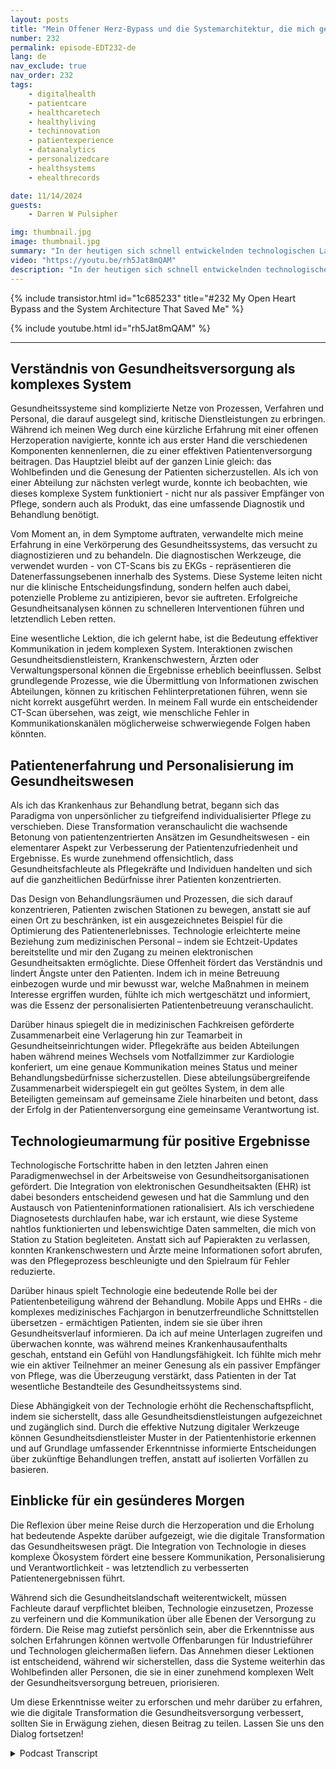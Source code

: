 ```yaml
---
layout: posts
title: "Mein Offener Herz-Bypass und die Systemarchitektur, die mich gerettet hat"
number: 232
permalink: episode-EDT232-de
lang: de
nav_exclude: true
nav_order: 232
tags:
    - digitalhealth
    - patientcare
    - healthcaretech
    - healthyliving
    - techinnovation
    - patientexperience
    - dataanalytics
    - personalizedcare
    - healthsystems
    - ehealthrecords

date: 11/14/2024
guests:
    - Darren W Pulsipher

img: thumbnail.jpg
image: thumbnail.jpg
summary: "In der heutigen sich schnell entwickelnden technologischen Landschaft können selbst persönliche Erfahrungen transformierende Einblicke in Systeme und Prozesse offenbaren. Dies ist meine Geschichte über die traumatische Erfahrung einer Herzoperation, die aufzeigt, wie Lektionen aus der digitalen Transformation in Bezug auf Daten, Kommunikation und Patientenversorgung in realen Szenarien, insbesondere im Gesundheitswesen, Anwendung finden."
video: "https://youtu.be/rh5Jat8mQAM"
description: "In der heutigen sich schnell entwickelnden technologischen Landschaft können selbst persönliche Erfahrungen transformierende Einblicke in Systeme und Prozesse offenbaren. Dies ist meine Geschichte über die traumatische Erfahrung einer Herzoperation, die aufzeigt, wie Lektionen aus der digitalen Transformation in Bezug auf Daten, Kommunikation und Patientenversorgung in realen Szenarien, insbesondere im Gesundheitswesen, Anwendung finden."
---
```


<div>
{% include transistor.html id="1c685233" title="#232 My Open Heart Bypass and the System Architecture That Saved Me" %}

{% include youtube.html id="rh5Jat8mQAM" %}
</div>

---

## Verständnis von Gesundheitsversorgung als komplexes System

Gesundheitssysteme sind komplizierte Netze von Prozessen, Verfahren und Personal, die darauf ausgelegt sind, kritische Dienstleistungen zu erbringen. Während ich meinen Weg durch eine kürzliche Erfahrung mit einer offenen Herzoperation navigierte, konnte ich aus erster Hand die verschiedenen Komponenten kennenlernen, die zu einer effektiven Patientenversorgung beitragen. Das Hauptziel bleibt auf der ganzen Linie gleich: das Wohlbefinden und die Genesung der Patienten sicherzustellen. Als ich von einer Abteilung zur nächsten verlegt wurde, konnte ich beobachten, wie dieses komplexe System funktioniert - nicht nur als passiver Empfänger von Pflege, sondern auch als Produkt, das eine umfassende Diagnostik und Behandlung benötigt.

Vom Moment an, in dem Symptome auftraten, verwandelte mich meine Erfahrung in eine Verkörperung des Gesundheitssystems, das versucht zu diagnostizieren und zu behandeln. Die diagnostischen Werkzeuge, die verwendet wurden - von CT-Scans bis zu EKGs - repräsentieren die Datenerfassungsebenen innerhalb des Systems. Diese Systeme leiten nicht nur die klinische Entscheidungsfindung, sondern helfen auch dabei, potenzielle Probleme zu antizipieren, bevor sie auftreten. Erfolgreiche Gesundheitsanalysen können zu schnelleren Interventionen führen und letztendlich Leben retten.

Eine wesentliche Lektion, die ich gelernt habe, ist die Bedeutung effektiver Kommunikation in jedem komplexen System. Interaktionen zwischen Gesundheitsdienstleistern, Krankenschwestern, Ärzten oder Verwaltungspersonal können die Ergebnisse erheblich beeinflussen. Selbst grundlegende Prozesse, wie die Übermittlung von Informationen zwischen Abteilungen, können zu kritischen Fehlinterpretationen führen, wenn sie nicht korrekt ausgeführt werden. In meinem Fall wurde ein entscheidender CT-Scan übersehen, was zeigt, wie menschliche Fehler in Kommunikationskanälen möglicherweise schwerwiegende Folgen haben könnten.

## Patientenerfahrung und Personalisierung im Gesundheitswesen

Als ich das Krankenhaus zur Behandlung betrat, begann sich das Paradigma von unpersönlicher zu tiefgreifend individualisierter Pflege zu verschieben. Diese Transformation veranschaulicht die wachsende Betonung von patientenzentrierten Ansätzen im Gesundheitswesen - ein elementarer Aspekt zur Verbesserung der Patientenzufriedenheit und Ergebnisse. Es wurde zunehmend offensichtlich, dass Gesundheitsfachleute als Pflegekräfte und Individuen handelten und sich auf die ganzheitlichen Bedürfnisse ihrer Patienten konzentrierten.

Das Design von Behandlungsräumen und Prozessen, die sich darauf konzentrieren, Patienten zwischen Stationen zu bewegen, anstatt sie auf einen Ort zu beschränken, ist ein ausgezeichnetes Beispiel für die Optimierung des Patientenerlebnisses. Technologie erleichterte meine Beziehung zum medizinischen Personal – indem sie Echtzeit-Updates bereitstellte und mir den Zugang zu meinen elektronischen Gesundheitsakten ermöglichte. Diese Offenheit fördert das Verständnis und lindert Ängste unter den Patienten. Indem ich in meine Betreuung einbezogen wurde und mir bewusst war, welche Maßnahmen in meinem Interesse ergriffen wurden, fühlte ich mich wertgeschätzt und informiert, was die Essenz der personalisierten Patientenbetreuung veranschaulicht.

Darüber hinaus spiegelt die in medizinischen Fachkreisen geförderte Zusammenarbeit eine Verlagerung hin zur Teamarbeit in Gesundheitseinrichtungen wider. Pflegekräfte aus beiden Abteilungen haben während meines Wechsels vom Notfallzimmer zur Kardiologie konferiert, um eine genaue Kommunikation meines Status und meiner Behandlungsbedürfnisse sicherzustellen. Diese abteilungsübergreifende Zusammenarbeit widerspiegelt ein gut geöltes System, in dem alle Beteiligten gemeinsam auf gemeinsame Ziele hinarbeiten und betont, dass der Erfolg in der Patientenversorgung eine gemeinsame Verantwortung ist.

## Technologieumarmung für positive Ergebnisse

Technologische Fortschritte haben in den letzten Jahren einen Paradigmenwechsel in der Arbeitsweise von Gesundheitsorganisationen gefördert. Die Integration von elektronischen Gesundheitsakten (EHR) ist dabei besonders entscheidend gewesen und hat die Sammlung und den Austausch von Patienteninformationen rationalisiert. Als ich verschiedene Diagnosetests durchlaufen habe, war ich erstaunt, wie diese Systeme nahtlos funktionierten und lebenswichtige Daten sammelten, die mich von Station zu Station begleiteten. Anstatt sich auf Papierakten zu verlassen, konnten Krankenschwestern und Ärzte meine Informationen sofort abrufen, was den Pflegeprozess beschleunigte und den Spielraum für Fehler reduzierte.

Darüber hinaus spielt Technologie eine bedeutende Rolle bei der Patientenbeteiligung während der Behandlung. Mobile Apps und EHRs - die komplexes medizinisches Fachjargon in benutzerfreundliche Schnittstellen übersetzen - ermächtigen Patienten, indem sie sie über ihren Gesundheitsverlauf informieren. Da ich auf meine Unterlagen zugreifen und überwachen konnte, was während meines Krankenhausaufenthalts geschah, entstand ein Gefühl von Handlungsfähigkeit. Ich fühlte mich mehr wie ein aktiver Teilnehmer an meiner Genesung als ein passiver Empfänger von Pflege, was die Überzeugung verstärkt, dass Patienten in der Tat wesentliche Bestandteile des Gesundheitssystems sind.

Diese Abhängigkeit von der Technologie erhöht die Rechenschaftspflicht, indem sie sicherstellt, dass alle Gesundheitsdienstleistungen aufgezeichnet und zugänglich sind. Durch die effektive Nutzung digitaler Werkzeuge können Gesundheitsdienstleister Muster in der Patientenhistorie erkennen und auf Grundlage umfassender Erkenntnisse informierte Entscheidungen über zukünftige Behandlungen treffen, anstatt auf isolierten Vorfällen zu basieren.

## Einblicke für ein gesünderes Morgen

Die Reflexion über meine Reise durch die Herzoperation und die Erholung hat bedeutende Aspekte darüber aufgezeigt, wie die digitale Transformation das Gesundheitswesen prägt. Die Integration von Technologie in dieses komplexe Ökosystem fördert eine bessere Kommunikation, Personalisierung und Verantwortlichkeit - was letztendlich zu verbesserten Patientenergebnissen führt.

Während sich die Gesundheitslandschaft weiterentwickelt, müssen Fachleute darauf verpflichtet bleiben, Technologie einzusetzen, Prozesse zu verfeinern und die Kommunikation über alle Ebenen der Versorgung zu fördern. Die Reise mag zutiefst persönlich sein, aber die Erkenntnisse aus solchen Erfahrungen können wertvolle Offenbarungen für Industrieführer und Technologen gleichermaßen liefern. Das Annehmen dieser Lektionen ist entscheidend, während wir sicherstellen, dass die Systeme weiterhin das Wohlbefinden aller Personen, die sie in einer zunehmend komplexen Welt der Gesundheitsversorgung betreuen, priorisieren.

Um diese Erkenntnisse weiter zu erforschen und mehr darüber zu erfahren, wie die digitale Transformation die Gesundheitsversorgung verbessert, sollten Sie in Erwägung ziehen, diesen Beitrag zu teilen. Lassen Sie uns den Dialog fortsetzen!



<details>
<summary> Podcast Transcript </summary>

<p></p>

</details>
